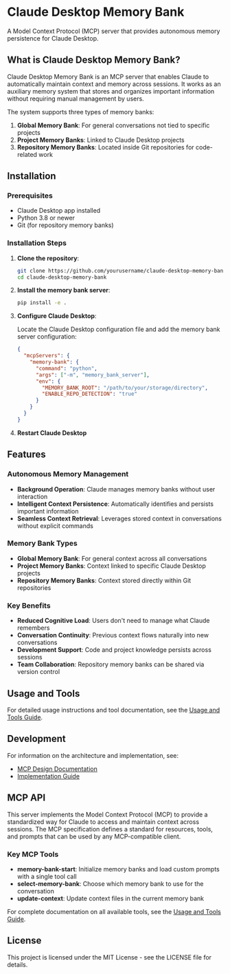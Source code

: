 # Claude Desktop Memory Bank

A Model Context Protocol (MCP) server that provides autonomous memory persistence for Claude Desktop.

## What is Claude Desktop Memory Bank?

Claude Desktop Memory Bank is an MCP server that enables Claude to automatically maintain context and memory across sessions. It works as an auxiliary memory system that stores and organizes important information without requiring manual management by users.

The system supports three types of memory banks:
1. **Global Memory Bank**: For general conversations not tied to specific projects
2. **Project Memory Banks**: Linked to Claude Desktop projects
3. **Repository Memory Banks**: Located inside Git repositories for code-related work

## Installation

### Prerequisites

- Claude Desktop app installed
- Python 3.8 or newer
- Git (for repository memory banks)

### Installation Steps

1. **Clone the repository**:
   ```bash
   git clone https://github.com/yourusername/claude-desktop-memory-bank.git
   cd claude-desktop-memory-bank
   ```

2. **Install the memory bank server**:
   ```bash
   pip install -e .
   ```

3. **Configure Claude Desktop**:
   
   Locate the Claude Desktop configuration file and add the memory bank server configuration:
   ```json
   {
     "mcpServers": {
       "memory-bank": {
         "command": "python",
         "args": ["-m", "memory_bank_server"],
         "env": {
           "MEMORY_BANK_ROOT": "/path/to/your/storage/directory",
           "ENABLE_REPO_DETECTION": "true"
         }
       }
     }
   }
   ```

4. **Restart Claude Desktop**

## Features

### Autonomous Memory Management

- **Background Operation**: Claude manages memory banks without user interaction
- **Intelligent Context Persistence**: Automatically identifies and persists important information
- **Seamless Context Retrieval**: Leverages stored context in conversations without explicit commands

### Memory Bank Types

- **Global Memory Bank**: For general context across all conversations
- **Project Memory Banks**: Context linked to specific Claude Desktop projects
- **Repository Memory Banks**: Context stored directly within Git repositories

### Key Benefits

- **Reduced Cognitive Load**: Users don't need to manage what Claude remembers
- **Conversation Continuity**: Previous context flows naturally into new conversations
- **Development Support**: Code and project knowledge persists across sessions
- **Team Collaboration**: Repository memory banks can be shared via version control

## Usage and Tools

For detailed usage instructions and tool documentation, see the [Usage and Tools Guide](doc/usage-and-tools-guide.md).

## Development

For information on the architecture and implementation, see:
- [MCP Design Documentation](doc/mcp-design.md) 
- [Implementation Guide](doc/implementation-guide.md)

## MCP API

This server implements the Model Context Protocol (MCP) to provide a standardized way for Claude to access and maintain context across sessions. The MCP specification defines a standard for resources, tools, and prompts that can be used by any MCP-compatible client.

### Key MCP Tools

- **memory-bank-start**: Initialize memory banks and load custom prompts with a single tool call
- **select-memory-bank**: Choose which memory bank to use for the conversation
- **update-context**: Update context files in the current memory bank

For complete documentation on all available tools, see the [Usage and Tools Guide](doc/usage-and-tools-guide.md).

## License

This project is licensed under the MIT License - see the LICENSE file for details.
